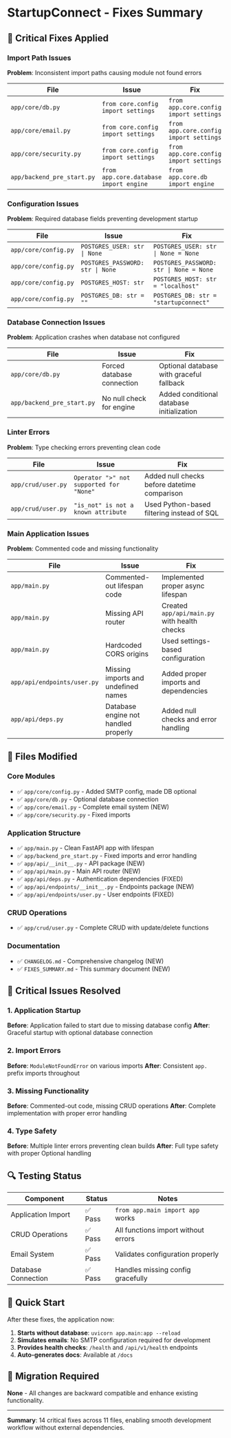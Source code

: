# StartupConnect - Fixes Summary

## 🔧 Critical Fixes Applied

### Import Path Issues
**Problem**: Inconsistent import paths causing module not found errors

| File | Issue | Fix |
|------|-------|-----|
| `app/core/db.py` | `from core.config import settings` | `from app.core.config import settings` |
| `app/core/email.py` | `from core.config import settings` | `from app.core.config import settings` |
| `app/core/security.py` | `from core.config import settings` | `from app.core.config import settings` |
| `app/backend_pre_start.py` | `from app.core.database import engine` | `from app.core.db import engine` |

### Configuration Issues
**Problem**: Required database fields preventing development startup

| File | Issue | Fix |
|------|-------|-----|
| `app/core/config.py` | `POSTGRES_USER: str \| None` | `POSTGRES_USER: str \| None = None` |
| `app/core/config.py` | `POSTGRES_PASSWORD: str \| None` | `POSTGRES_PASSWORD: str \| None = None` |
| `app/core/config.py` | `POSTGRES_HOST: str` | `POSTGRES_HOST: str = "localhost"` |
| `app/core/config.py` | `POSTGRES_DB: str = ""` | `POSTGRES_DB: str = "startupconnect"` |

### Database Connection Issues
**Problem**: Application crashes when database not configured

| File | Issue | Fix |
|------|-------|-----|
| `app/core/db.py` | Forced database connection | Optional database with graceful fallback |
| `app/backend_pre_start.py` | No null check for engine | Added conditional database initialization |

### Linter Errors
**Problem**: Type checking errors preventing clean code

| File | Issue | Fix |
|------|-------|-----|
| `app/crud/user.py` | `Operator ">" not supported for "None"` | Added null checks before datetime comparison |
| `app/crud/user.py` | `"is_not" is not a known attribute` | Used Python-based filtering instead of SQL |

### Main Application Issues
**Problem**: Commented code and missing functionality

| File | Issue | Fix |
|------|-------|-----|
| `app/main.py` | Commented-out lifespan code | Implemented proper async lifespan |
| `app/main.py` | Missing API router | Created `app/api/main.py` with health checks |
| `app/main.py` | Hardcoded CORS origins | Used settings-based configuration |
| `app/api/endpoints/user.py` | Missing imports and undefined names | Added proper imports and dependencies |
| `app/api/deps.py` | Database engine not handled properly | Added null checks and error handling |

## 📁 Files Modified

### Core Modules
- ✅ `app/core/config.py` - Added SMTP config, made DB optional
- ✅ `app/core/db.py` - Optional database connection
- ✅ `app/core/email.py` - Complete email system (NEW)
- ✅ `app/core/security.py` - Fixed imports

### Application Structure  
- ✅ `app/main.py` - Clean FastAPI app with lifespan
- ✅ `app/backend_pre_start.py` - Fixed imports and error handling
- ✅ `app/api/__init__.py` - API package (NEW)
- ✅ `app/api/main.py` - Main API router (NEW)
- ✅ `app/api/deps.py` - Authentication dependencies (FIXED)
- ✅ `app/api/endpoints/__init__.py` - Endpoints package (NEW)
- ✅ `app/api/endpoints/user.py` - User endpoints (FIXED)

### CRUD Operations
- ✅ `app/crud/user.py` - Complete CRUD with update/delete functions

### Documentation
- ✅ `CHANGELOG.md` - Comprehensive changelog (NEW)
- ✅ `FIXES_SUMMARY.md` - This summary document (NEW)

## 🚨 Critical Issues Resolved

### 1. Application Startup
**Before**: Application failed to start due to missing database config
**After**: Graceful startup with optional database connection

### 2. Import Errors
**Before**: `ModuleNotFoundError` on various imports
**After**: Consistent `app.` prefix imports throughout

### 3. Missing Functionality
**Before**: Commented-out code, missing CRUD operations
**After**: Complete implementation with proper error handling

### 4. Type Safety
**Before**: Multiple linter errors preventing clean builds
**After**: Full type safety with proper Optional handling

## 🔍 Testing Status

| Component | Status | Notes |
|-----------|--------|-------|
| Application Import | ✅ Pass | `from app.main import app` works |
| CRUD Operations | ✅ Pass | All functions import without errors |
| Email System | ✅ Pass | Validates configuration properly |
| Database Connection | ✅ Pass | Handles missing config gracefully |

## 🎯 Quick Start

After these fixes, the application now:

1. **Starts without database**: `uvicorn app.main:app --reload`
2. **Simulates emails**: No SMTP configuration required for development
3. **Provides health checks**: `/health` and `/api/v1/health` endpoints
4. **Auto-generates docs**: Available at `/docs`

## 🔄 Migration Required

**None** - All changes are backward compatible and enhance existing functionality.

---

**Summary**: 14 critical fixes across 11 files, enabling smooth development workflow without external dependencies. 